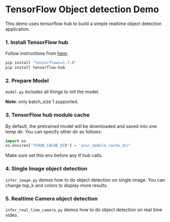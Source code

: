 # TensorFlow Object detection Demo

This demo uses tensorflow hub to build a simple realtime object detection application.

### 1. Install TensorFlow hub

Follow instructions from [here](https://www.tensorflow.org/hub/installation):

```bash
pip install "tensorflow>=1.7.0"
pip install tensorflow-hub
```

### 2. Prepare Model
`model.py` includes all things to init the model.

**Note**: only batch_size 1 supported.
    
### 3. TensorFlow hub module cache

By default, the pretrained model will be downloaded and saved into one temp dir. You can specify other dir as follows:

```python
import os
os.environ['TFHUB_CACHE_DIR'] = 'your_module_cache_dir'
```

Make sure set this env before any tf hub calls.

### 4. Single Image object detection

`infer_image.py` demos how to do object detection on single image. 
You can change top_k and colors to display more results.

### 5. Realtime Camera object detection

`infer_real_time_camera.py` demos how to do object detection on real time video.
